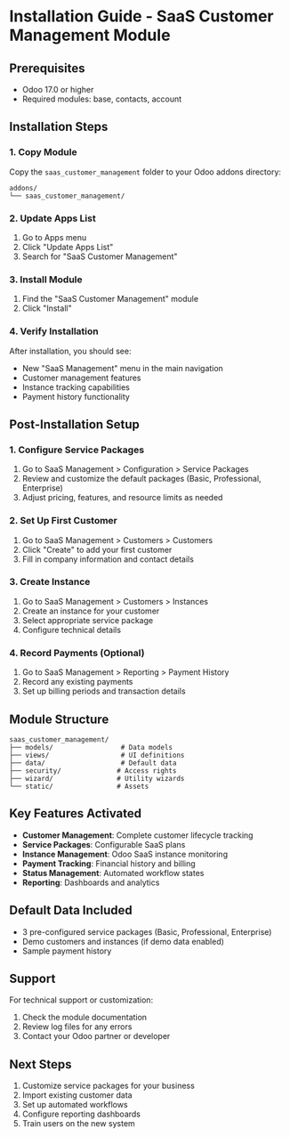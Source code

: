 # Installation Guide - SaaS Customer Management Module

## Prerequisites

- Odoo 17.0 or higher
- Required modules: base, contacts, account

## Installation Steps

### 1. Copy Module

Copy the `saas_customer_management` folder to your Odoo addons directory:

```
addons/
└── saas_customer_management/
```

### 2. Update Apps List

1. Go to Apps menu
2. Click "Update Apps List"
3. Search for "SaaS Customer Management"

### 3. Install Module

1. Find the "SaaS Customer Management" module
2. Click "Install"

### 4. Verify Installation

After installation, you should see:

- New "SaaS Management" menu in the main navigation
- Customer management features
- Instance tracking capabilities
- Payment history functionality

## Post-Installation Setup

### 1. Configure Service Packages

1. Go to SaaS Management > Configuration > Service Packages
2. Review and customize the default packages (Basic, Professional, Enterprise)
3. Adjust pricing, features, and resource limits as needed

### 2. Set Up First Customer

1. Go to SaaS Management > Customers > Customers
2. Click "Create" to add your first customer
3. Fill in company information and contact details

### 3. Create Instance

1. Go to SaaS Management > Customers > Instances
2. Create an instance for your customer
3. Select appropriate service package
4. Configure technical details

### 4. Record Payments (Optional)

1. Go to SaaS Management > Reporting > Payment History
2. Record any existing payments
3. Set up billing periods and transaction details

## Module Structure

```
saas_customer_management/
├── models/                 # Data models
├── views/                  # UI definitions
├── data/                   # Default data
├── security/              # Access rights
├── wizard/                # Utility wizards
└── static/                # Assets
```

## Key Features Activated

- **Customer Management**: Complete customer lifecycle tracking
- **Service Packages**: Configurable SaaS plans
- **Instance Management**: Odoo SaaS instance monitoring
- **Payment Tracking**: Financial history and billing
- **Status Management**: Automated workflow states
- **Reporting**: Dashboards and analytics

## Default Data Included

- 3 pre-configured service packages (Basic, Professional, Enterprise)
- Demo customers and instances (if demo data enabled)
- Sample payment history

## Support

For technical support or customization:

1. Check the module documentation
2. Review log files for any errors
3. Contact your Odoo partner or developer

## Next Steps

1. Customize service packages for your business
2. Import existing customer data
3. Set up automated workflows
4. Configure reporting dashboards
5. Train users on the new system
